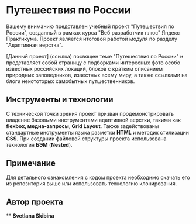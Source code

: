 # Путешествия по России

Вашему вниманию представлен учебный проект "Путешествия по России", созданный в рамках курса "Веб разработчик плюс" Яндекс Практикума. 
Проект является итоговой работой модуля по разделу "Адаптивная верстка". 
  
[Данный проект] (ссылка) посвящен теме "Путешествия по России" и представляет собой страницу с подборками интересных фото особо известных российских локаций, блоков с кратким описанием природных заповедников, известных всему миру, а также ссылками на блоги некототорых самобытных путшественников.

## Инструменты и технологии

С технической точки зрения проект призван продемонстрировать владение базовыми инструментами адаптивной верстки, такими как **flexbox, медиа-запросы, Grid Layout**. Также задействованы стандартные инструменты языка разметки **HTML** и методик стилизации **CSS**. При создании файловой структуры проекта использована технология **БЭМ** (**Nested**). 

## Примечание  

Для детального ознакомления с кодом проекта необходимо скачать его из репозитория выше или использовать технологию клонирования.
 
## Автор проекта 

** **Svetlana Skibina**  
